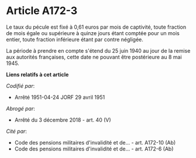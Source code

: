 # Article A172-3

Le taux du pécule est fixé à 0,61 euros par mois de captivité, toute fraction de mois égale ou supérieure à quinze jours
étant comptée pour un mois entier, toute fraction inférieure étant par contre négligée.

La période à prendre en compte s'étend du 25 juin 1940 au jour de la remise aux autorités françaises, cette date ne pouvant
être postérieure au 8 mai 1945.

**Liens relatifs à cet article**

_Codifié par_:

  - Arrêté 1951-04-24 JORF 29 avril 1951

_Abrogé par_:

  - Arrêté du 3 décembre 2018 - art. 40 (V)

_Cité par_:

  - Code des pensions militaires d'invalidité et de... - art. A172-10 (Ab)
  - Code des pensions militaires d'invalidité et de... - art. A172-6 (Ab)
